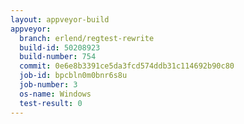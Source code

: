 ```yaml
---
layout: appveyor-build
appveyor:
  branch: erlend/regtest-rewrite
  build-id: 50208923
  build-number: 754
  commit: 0e6e8b3391ce5da3fcd574ddb31c114692b90c80
  job-id: bpcbln0m0bnr6s8u
  job-number: 3
  os-name: Windows
  test-result: 0
---
```


